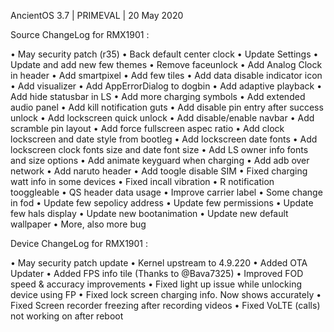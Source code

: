 AncientOS 3.7 | PRIMEVAL | 20 May 2020

Source ChangeLog for RMX1901 :

• May security patch (r35)
• Back default center clock
• Update Settings
• Update and add new few themes
• Remove faceunlock
• Add Analog Clock in header
• Add smartpixel
• Add few tiles
• Add data disable indicator icon
• Add visualizer
• Add AppErrorDialog to dogbin
• Add adaptive playback
• Add hide statusbar in LS
• Add more charging symbols
• Add extended audio panel
• Add kill notification guts
• Add disable pin entry after success unlock
• Add lockscreen quick unlock
• Add disable/enable navbar
• Add scramble pin layout
• Add force fullscreen aspec ratio
• Add clock lockscreen and date style from bootleg
• Add lockscreen date fonts
• Add lockscreen clock fonts size and date font size
• Add LS owner info fonts and size options
• Add animate keyguard when charging
• Add adb over network
• Add naruto header
• Add toogle disable SIM
• Fixed charging watt info in some devices
• Fixed incall vibration
• R notification tooggleable
• QS header data usage
• Improve carrier label
• Some change in fod
• Update few sepolicy address
• Update few permissions
• Update few hals display
• Update new bootanimation
• Update new default wallpaper
• More, also more bug


Device ChangeLog for RMX1901 :

• May security patch update
• Kernel upstream to 4.9.220
• Added OTA Updater
• Added FPS info tile (Thanks to @Bava7325)
• Improved FOD speed & accuracy improvements
• Fixed light up issue while unlocking device using FP
• Fixed lock screen charging info. Now shows accurately
• Fixed Screen recorder freezing after recording videos
• Fixed VoLTE (calls) not working on after reboot





